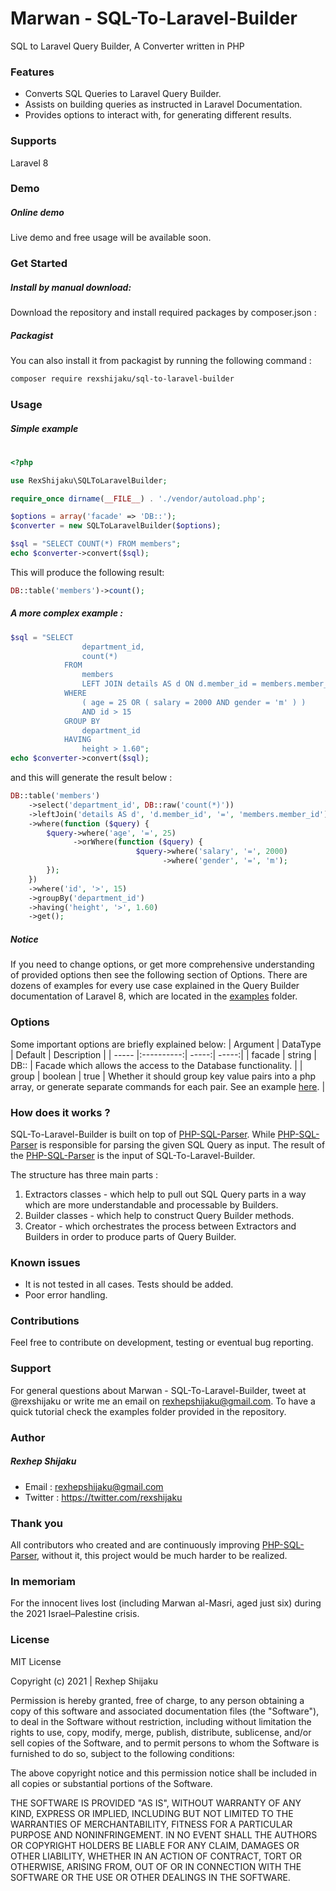 # Marwan - SQL-To-Laravel-Builder
SQL to Laravel Query Builder, A Converter written in PHP

### Features
- Converts SQL Queries to Laravel Query Builder.
- Assists on building queries as instructed in Laravel Documentation. 
- Provides options to interact with, for generating different results.

### Supports 
Laravel 8

### Demo

##### Online demo
Live demo and free usage will be available soon.

### Get Started
##### Install by manual download: 
Download the repository and install required packages by composer.json :

##### Packagist
You can also install it from packagist by running the following command :
```html
composer require rexshijaku/sql-to-laravel-builder
```

### Usage
##### Simple example
#
```php
<?php

use RexShijaku\SQLToLaravelBuilder;

require_once dirname(__FILE__) . './vendor/autoload.php';

$options = array('facade' => 'DB::');
$converter = new SQLToLaravelBuilder($options);

$sql = "SELECT COUNT(*) FROM members";
echo $converter->convert($sql);
```
This will produce the following result: 
```php
DB::table('members')->count();
```
##### A more complex example :

```php
$sql = "SELECT
                department_id,
                count(*) 
            FROM
                members
                LEFT JOIN details AS d ON d.member_id = members.member_id 
            WHERE
                ( age = 25 OR ( salary = 2000 AND gender = 'm' ) ) 
                AND id > 15 
            GROUP BY
                department_id 
            HAVING
                height > 1.60";
echo $converter->convert($sql);
```
and this will generate the result below :
```php
DB::table('members')
    ->select('department_id', DB::raw('count(*)'))
    ->leftJoin('details AS d', 'd.member_id', '=', 'members.member_id')
    ->where(function ($query) {
        $query->where('age', '=', 25)
              ->orWhere(function ($query) {
                            $query->where('salary', '=', 2000)
                                  ->where('gender', '=', 'm');
        });
    })
    ->where('id', '>', 15)
    ->groupBy('department_id')
    ->having('height', '>', 1.60)
    ->get();
```
##### Notice 
If you need to change options, or get more comprehensive understanding of provided options then see the following section of Options.
There are dozens of examples for every use case explained in the Query Builder documentation of Laravel 8, which are located in the <a href="https://github.com/rexshijaku/sql-to-laravel-builder/tree/main/examples" target="_blank">examples</a> folder.

### Options
Some important options are briefly explained below:
| Argument  | DataType    | Default  | Description |
| ----- |:----------:| -----:| -----:|
| facade  |  string | DB:: | Facade which allows the access to the Database functionality. |
| group  |  boolean | true | Whether it should group key value pairs into a php array, or generate separate commands for each pair. See an example <a href="https://github.com/rexshijaku/sql-to-laravel-builder/tree/main/examples/where.php" target="_blank">here</a>. |


### How does it works ?
SQL-To-Laravel-Builder is built on top of <a href="hhttps://github.com/greenlion/PHP-SQL-Parser">PHP-SQL-Parser</a>. While <a href="hhttps://github.com/greenlion/PHP-SQL-Parser">PHP-SQL-Parser</a> is responsible for parsing the given SQL Query as input. The result of the  <a href="hhttps://github.com/greenlion/PHP-SQL-Parser">PHP-SQL-Parser</a> is the input of SQL-To-Laravel-Builder.

The structure has three main parts : 
1) Extractors classes - which help to pull out SQL Query parts in a way which are more understandable and processable by Builders. 
2) Builder classes - which help to construct Query Builder methods.
3) Creator - which orchestrates the process between Extractors and Builders in order to produce parts of Query Builder.

### Known issues
- It is not tested in all cases. Tests should be added. 
- Poor error handling.

### Contributions 
Feel free to contribute on development, testing or eventual bug reporting.

### Support
For general questions about Marwan - SQL-To-Laravel-Builder, tweet at @rexshijaku or write me an email on rexhepshijaku@gmail.com.
To have a quick tutorial check the examples folder provided in the repository.

### Author
##### Rexhep Shijaku
 - Email : rexhepshijaku@gmail.com
 - Twitter : https://twitter.com/rexshijaku
 
### Thank you
All contributors who created and are continuously improving <a href="hhttps://github.com/greenlion/PHP-SQL-Parser">PHP-SQL-Parser</a>, without it, this project would be much harder to be realized. 

### In memoriam
For the innocent lives lost (including Marwan al-Masri, aged just six) during the 2021 Israel–Palestine crisis.

### License
MIT License

Copyright (c) 2021 | Rexhep Shijaku

Permission is hereby granted, free of charge, to any person obtaining a copy of this software and associated documentation files (the "Software"), to deal in the Software without restriction, including without limitation the rights to use, copy, modify, merge, publish, distribute, sublicense, and/or sell copies of the Software, and to permit persons to whom the Software is furnished to do so, subject to the following conditions:

The above copyright notice and this permission notice shall be included in all copies or substantial portions of the Software.

THE SOFTWARE IS PROVIDED "AS IS", WITHOUT WARRANTY OF ANY KIND, EXPRESS OR IMPLIED, INCLUDING BUT NOT LIMITED TO THE WARRANTIES OF MERCHANTABILITY, FITNESS FOR A PARTICULAR PURPOSE AND NONINFRINGEMENT. IN NO EVENT SHALL THE AUTHORS OR COPYRIGHT HOLDERS BE LIABLE FOR ANY CLAIM, DAMAGES OR OTHER LIABILITY, WHETHER IN AN ACTION OF CONTRACT, TORT OR OTHERWISE, ARISING FROM, OUT OF OR IN CONNECTION WITH THE SOFTWARE OR THE USE OR OTHER DEALINGS IN THE SOFTWARE.
